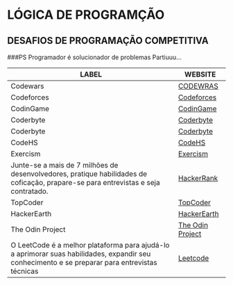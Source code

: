 # LÓGICA DE PROGRAMÇÃO
## DESAFIOS DE PROGRAMAÇÃO COMPETITIVA 
###PS Programador é solucionador de problemas Partiuuu...

LABEL | WEBSITE
------------ | -------
Codewars | [CODEWRAS](https://www.codewars.com/)
Codeforces | [Codeforces](https://codeforces.com/)
CodinGame | [CodinGame](https://www.codingame.com/start)
Coderbyte  | [Coderbyte](https://coderbyte.com/)
Coderbyte  | [Coderbyte](https://coderbyte.com/)
CodeHS  | [CodeHS](https://codehs.com/)
Exercism | [Exercism](https://exercism.io/)
Junte-se a mais de 7 milhões de desenvolvedores, pratique habilidades de coficação, prapare-se para entrevistas e seja contratado. | [HackerRank](https://www.hackerrank.com/)
TopCoder | [TopCoder](https://www.topcoder.com/)
HackerEarth | [HackerEarth](https://www.hackerearth.com/pt-br/)
The Odin Project  | [The Odin Project](https://www.theodinproject.com/)
O LeetCode é a melhor plataforma para ajudá-lo a aprimorar suas habilidades, expandir seu conhecimento e se preparar para entrevistas técnicas  | [Leetcode](https://leetcode.com/)
